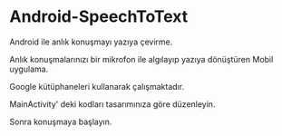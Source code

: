 # Android-SpeechToText
Android ile anlık konuşmayı yazıya çevirme.

Anlık konuşmalarınızı bir mikrofon ile algılayıp yazıya dönüştüren Mobil uygulama.

Google kütüphaneleri kullanarak çalışmaktadır.

MainActivity' deki kodları tasarımınıza göre düzenleyin.

Sonra konuşmaya başlayın.
